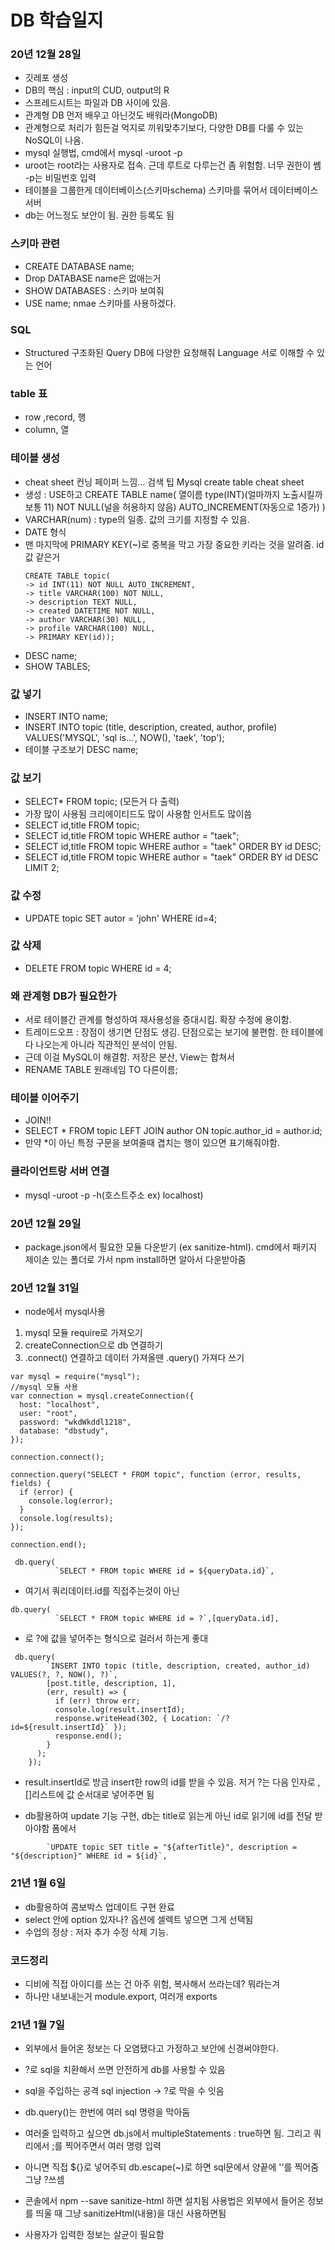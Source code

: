 # DB 학습일지

### 20년 12월 28일

- 깃레포 생성
- DB의 핵심 : input의 CUD, output의 R
- 스프레드시트는 파일과 DB 사이에 있음.
- 관계형 DB 먼저 배우고 아닌것도 배워라(MongoDB)
- 관계형으로 처리가 힘든걸 억지로 끼워맞추기보다, 다양한 DB를 다룰 수 있는 NoSQL이 나옴.
- mysql 실행법, cmd에서 mysql -uroot -p
- uroot는 root라는 사용자로 접속. 근데 루트로 다루는건 좀 위험함. 너무 권한이 쎔 -p는 비밀번호 입력
- 테이블을 그룹한게 데이터베이스(스키마schema) 스키마를 묶어서 데이터베이스 서버
- db는 어느정도 보안이 됨. 권한 등록도 됨

### 스키마 관련

- CREATE DATABASE name;
- Drop DATABASE name은 없애는거
- SHOW DATABASES : 스키마 보여줘
- USE name; nmae 스키마를 사용하겠다.

### SQL

- Structured 구조화된 Query DB에 다양한 요청해줘 Language 서로 이해할 수 있는 언어

### table 표

- row ,record, 행
- column, 열

### 테이블 생성

- cheat sheet 컨닝 페이퍼 느낌... 검색 팁 Mysql create table cheat sheet
- 생성 : USE하고 CREATE TABLE name( 열이름 type(INT)(얼마까지 노출시킬까 보통 11) NOT NULL(널을 허용하지 않음) AUTO_INCREMENT(자동으로 1증가) )
- VARCHAR(num) : type의 일종. 값의 크기를 지정할 수 있음.
- DATE 형식
- 맨 마지막에 PRIMARY KEY(~)로 중복을 막고 가장 중요한 키라는 것을 알려줌. id값 같은거
  ```
  CREATE TABLE topic(
  -> id INT(11) NOT NULL AUTO_INCREMENT,
  -> title VARCHAR(100) NOT NULL,
  -> description TEXT NULL,
  -> created DATETIME NOT NULL,
  -> author VARCHAR(30) NULL,
  -> profile VARCHAR(100) NULL,
  -> PRIMARY KEY(id));
  ```
- DESC name;
- SHOW TABLES;

### 값 넣기

- INSERT INTO name;
- INSERT INTO topic (title, description, created, author, profile) VALUES('MYSQL', 'sql is...', NOW(), 'taek', 'top');
- 테이블 구조보기 DESC name;

### 값 보기

- SELECT\* FROM topic; (모든거 다 출력)
- 가장 많이 사용됨 크리에이티드도 많이 사용함 인서트도 많이씀
- SELECT id,title FROM topic;
- SELECT id,title FROM topic WHERE author = "taek";
- SELECT id,title FROM topic WHERE author = "taek" ORDER BY id DESC;
- SELECT id,title FROM topic WHERE author = "taek" ORDER BY id DESC LIMIT 2;

### 값 수정

- UPDATE topic SET autor = 'john' WHERE id=4;

### 값 삭제

- DELETE FROM topic WHERE id = 4;

### 왜 관계형 DB가 필요한가

- 서로 테이블간 관계를 형성하여 재사용성을 증대시킴. 확장 수정에 용이함.
- 트레이드오프 : 장점이 생기면 단점도 생김. 단점으로는 보기에 불편함. 한 테이블에 다 나오는게 아니라 직관적인 분석이 안됨.
- 근데 이걸 MySQL이 해결함. 저장은 분산, View는 합쳐서
- RENAME TABLE 원래네임 TO 다른이름;

### 테이블 이어주기

- JOIN!!
- SELECT \* FROM topic LEFT JOIN author ON topic.author_id = author.id;
- 만약 \*이 아닌 특정 구문을 보여줄때 겹치는 행이 있으면 표기해줘야함.

### 클라이언트랑 서버 연결

- mysql -uroot -p -h(호스트주소 ex) localhost)

### 20년 12월 29일

- package.json에서 필요한 모듈 다운받기 (ex sanitize-html). cmd에서 패키지 제이손 있는 폴더로 가서 npm install하면 알아서 다운받아줌

### 20년 12월 31일

- node에서 mysql사용

1. mysql 모듈 require로 가져오기
2. createConnection으로 db 연결하기
3. .connect() 연결하고 데이터 가져올땐 .query() 가져다 쓰기

```
var mysql = require("mysql");
//mysql 모듈 사용
var connection = mysql.createConnection({
  host: "localhost",
  user: "root",
  password: "wkdWkddl1218",
  database: "dbstudy",
});

connection.connect();

connection.query("SELECT * FROM topic", function (error, results, fields) {
  if (error) {
    console.log(error);
  }
  console.log(results);
});

connection.end();

```

```
 db.query(
          `SELECT * FROM topic WHERE id = ${queryData.id}`,
```

- 여기서 쿼리데이터.id를 직접주는것이 아닌

```
db.query(
          `SELECT * FROM topic WHERE id = ?`,[queryData.id],
```

- 로 ?에 값을 넣어주는 형식으로 걸러서 하는게 좋대

```
 db.query(
        `INSERT INTO topic (title, description, created, author_id) VALUES(?, ?, NOW(), ?)`,
        [post.title, description, 1],
        (err, result) => {
          if (err) throw err;
          console.log(result.insertId);
          response.writeHead(302, { Location: `/?id=${result.insertId}` });
          response.end();
        }
      );
    });
```

- result.insertId로 방금 insert한 row의 id를 받을 수 있음. 저거 ?는 다음 인자로 ,[]리스트에 값 순서대로 넣어주면 됨

* db활용하여 update 기능 구현, db는 title로 읽는게 아닌 id로 읽기에 id를 전달 받아야함 폼에서

```
        `UPDATE topic SET title = "${afterTitle}", description = "${description}" WHERE id = ${id}`,

```

### 21년 1월 6일

- db활용하여 콤보박스 업데이트 구현 완료
- select 안에 option 있자나? 옵션에 셀렉트 넣으면 그게 선택됨
- 수업의 정상 : 저자 추가 수정 삭제 기능.

### 코드정리

- 디비에 직접 아이디를 쓰는 건 아주 위험, 복사해서 쓰라는데? 뭐라는겨
- 하나만 내보내는거 module.export, 여러개 exports

### 21년 1월 7일

- 외부에서 들어온 정보는 다 오염됐다고 가정하고 보안에 신경써야한다.
- ?로 sql을 치환해서 쓰면 안전하게 db를 사용할 수 있음
- sql을 주입하는 공격 sql injection -> ?로 막을 수 잇음
- db.query()는 한번에 여러 sql 명령을 막아둠
- 여러줄 입력하고 싶으면 db.js에서 multipleStatements : true하면 됨. 그리고 쿼리에서 ;를 찍어주면서 여러 명령 입력
- 아니면 직접 ${}로 넣어주되 db.escape(~)로 하면 sql문에서 양끝에 ''를 찍어줌 그냥 ?쓰셈

- 콘솔에서 npm --save sanitize-html 하면 설치됨 사용법은 외부에서 들어온 정보를 띄울 때 그냥 sanitizeHtml(내용)을 대신 사용하면됨
- 사용자가 입력한 정보는 살균이 필요함
